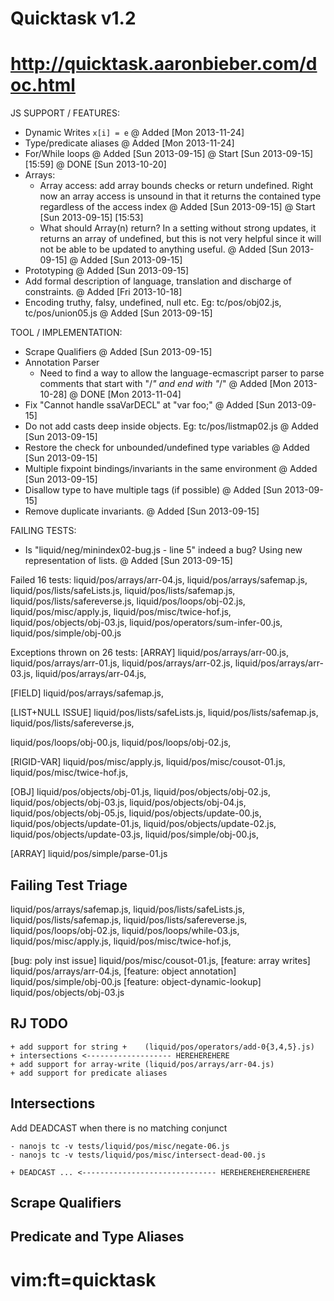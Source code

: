 # Quicktask v1.2
# http://quicktask.aaronbieber.com/doc.html

JS SUPPORT / FEATURES:
  - Dynamic Writes `x[i] = e`
    @ Added [Mon 2013-11-24]
  - Type/predicate aliases
    @ Added [Mon 2013-11-24]
  - For/While loops
    @ Added [Sun 2013-09-15]
    @ Start [Sun 2013-09-15] [15:59]
    @ DONE [Sun 2013-10-20]
  - Arrays:
    - Array access: add array bounds checks or return undefined. Right now an
      array access is unsound in that it returns the contained type regardless
      of the access index
      @ Added [Sun 2013-09-15]
      @ Start [Sun 2013-09-15] [15:53]
    - What should Array(n) return?  In a setting without strong updates, it 
      returns an array of undefined, but this is not very helpful since it will 
      not be able to be updated to anything useful.
      @ Added [Sun 2013-09-15]
    @ Added [Sun 2013-09-15]
  - Prototyping
    @ Added [Sun 2013-09-15]
  - Add formal description of language, translation and discharge of 
    constraints.
    @ Added [Fri 2013-10-18]
  - Encoding truthy, falsy, undefined, null etc.
    Eg: tc/pos/obj02.js, tc/pos/union05.js
    @ Added [Sun 2013-09-15]


TOOL / IMPLEMENTATION:
  - Scrape Qualifiers
    @ Added [Sun 2013-09-15]
  - Annotation Parser
    - Need to find a way to allow the language-ecmascript parser to parse 
      comments that start with "/*" and end with "*/"
    @ Added [Mon 2013-10-28]
    @ DONE [Mon 2013-11-04]
  - Fix "Cannot handle ssaVarDECL" at "var foo;"
    @ Added [Sun 2013-09-15]
  - Do not add casts deep inside objects.
    Eg: tc/pos/listmap02.js 
    @ Added [Sun 2013-09-15]
  - Restore the check for unbounded/undefined type variables
    @ Added [Sun 2013-09-15]
  - Multiple fixpoint bindings/invariants in the same environment
    @ Added [Sun 2013-09-15]
  - Disallow type to have multiple tags (if possible)
    @ Added [Sun 2013-09-15]
  - Remove duplicate invariants.
    @ Added [Sun 2013-09-15]


FAILING TESTS:
  - Is "liquid/neg/minindex02-bug.js - line 5" indeed a bug?
    Using new representation of lists.
    @ Added [Sun 2013-09-15]

Failed 16 tests: 
 liquid/pos/arrays/arr-04.js,
 liquid/pos/arrays/safemap.js,
 liquid/pos/lists/safeLists.js,
 liquid/pos/lists/safemap.js,
 liquid/pos/lists/safereverse.js,
 liquid/pos/loops/obj-02.js,
 liquid/pos/misc/apply.js,
 liquid/pos/misc/twice-hof.js,
 liquid/pos/objects/obj-03.js,
 liquid/pos/operators/sum-infer-00.js,
 liquid/pos/simple/obj-00.js


Exceptions thrown on 26 tests:
 [ARRAY]
 liquid/pos/arrays/arr-00.js,
 liquid/pos/arrays/arr-01.js,
 liquid/pos/arrays/arr-02.js,
 liquid/pos/arrays/arr-03.js,
 liquid/pos/arrays/arr-04.js,
 
 [FIELD]
 liquid/pos/arrays/safemap.js,

 [LIST+NULL ISSUE]
 liquid/pos/lists/safeLists.js,
 liquid/pos/lists/safemap.js,
 liquid/pos/lists/safereverse.js,

 liquid/pos/loops/obj-00.js,
 liquid/pos/loops/obj-02.js,
 
 [RIGID-VAR]
 liquid/pos/misc/apply.js,
 liquid/pos/misc/cousot-01.js,
 liquid/pos/misc/twice-hof.js,

 [OBJ]
 liquid/pos/objects/obj-01.js,
 liquid/pos/objects/obj-02.js,
 liquid/pos/objects/obj-03.js,
 liquid/pos/objects/obj-04.js,
 liquid/pos/objects/obj-05.js,
 liquid/pos/objects/update-00.js,
 liquid/pos/objects/update-01.js,
 liquid/pos/objects/update-02.js,
 liquid/pos/objects/update-03.js,
 liquid/pos/simple/obj-00.js,
 
 [ARRAY]
 liquid/pos/simple/parse-01.js


Failing Test Triage
-------------------

 liquid/pos/arrays/safemap.js,
 liquid/pos/lists/safeLists.js,
 liquid/pos/lists/safemap.js,
 liquid/pos/lists/safereverse.js,
 liquid/pos/loops/obj-02.js,
 liquid/pos/loops/while-03.js,
 liquid/pos/misc/apply.js,
 liquid/pos/misc/twice-hof.js,

 [bug:     poly inst issue]        liquid/pos/misc/cousot-01.js,
 [feature: array writes]           liquid/pos/arrays/arr-04.js,
 [feature: object annotation]      liquid/pos/simple/obj-00.js
 [feature: object-dynamic-lookup]  liquid/pos/objects/obj-03.js

RJ TODO
-------
    + add support for string +    (liquid/pos/operators/add-0{3,4,5}.js)
    + intersections <------------------- HEREHEREHERE
    + add support for array-write (liquid/pos/arrays/arr-04.js)
    + add support for predicate aliases

Intersections
-------------


Add DEADCAST when there is no matching conjunct

    - nanojs tc -v tests/liquid/pos/misc/negate-06.js
    - nanojs tc -v tests/liquid/pos/misc/intersect-dead-00.js

    + DEADCAST ... <------------------------------ HEREHEREHEREHEREHERE


Scrape Qualifiers
-----------------


Predicate and Type Aliases
--------------------------



# vim:ft=quicktask
